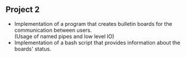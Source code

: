 ## Project 2

* Implementation of a program that creates bulletin boards for the communication between users.   
(Usage of named pipes and low level IO)  
* Implementation of a bash script that provides information about the boards' status.
